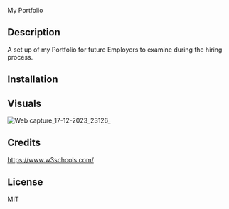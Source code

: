 My Portfolio

## Description
A set up of my Portfolio for future Employers to examine during the hiring process.

## Installation 


## Visuals 
![Web capture_17-12-2023_23126_](https://github.com/DonnyAndre29/My_Portfolio/assets/148520166/78b9070d-e96a-4d65-bd96-6324207b945c)


## Credits 
https://www.w3schools.com/

## License
MIT
